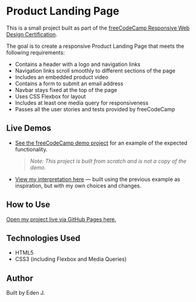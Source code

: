 # Product Landing Page

This is a small project built as part of the [freeCodeCamp Responsive Web Design Certification](https://www.freecodecamp.org/learn/responsive-web-design/).

The goal is to create a responsive Product Landing Page that meets the following requirements:

- Contains a header with a logo and navigation links
- Navigation links scroll smoothly to different sections of the page
- Includes an embedded product video
- Contains a form to submit an email address
- Navbar stays fixed at the top of the page
- Uses CSS Flexbox for layout
- Includes at least one media query for responsiveness
- Passes all the user stories and tests provided by freeCodeCamp

## Live Demos

- [See the freeCodeCamp demo project](https://product-landing-page.freecodecamp.rocks/) for an example of the expected functionality.  
  > *Note: This project is built from scratch and is not a copy of the demo.*

- [View my interpretation here]() — built using the previous example as inspiration, but with my own choices and changes.

## How to Use

[Open my project live via GitHub Pages here.]()

## Technologies Used

- HTML5
- CSS3 (including Flexbox and Media Queries)

## Author

Built by Eden J.
